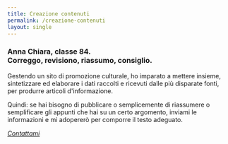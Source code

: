 ```yaml
---
title: Creazione contenuti
permalink: /creazione-contenuti
layout: single
---
```


<h3>Anna Chiara, classe 84.<br/>
Correggo, revisiono, riassumo, consiglio.</h3>

Gestendo un sito di promozione culturale, ho imparato a mettere insieme,
sintetizzare ed elaborare i dati raccolti e ricevuti dalle più disparate fonti,
per produrre articoli d'informazione.

Quindi: se hai bisogno di pubblicare o semplicemente di riassumere o
semplificare gli appunti che hai su un certo argomento, inviami le informazioni
e mi adopererò per comporre il testo adeguato.

*[Contattami](contatti)*
